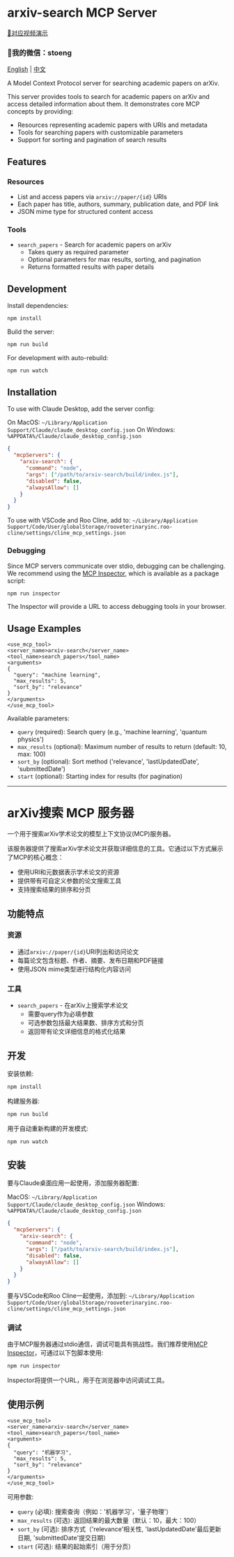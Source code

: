 # arxiv-search MCP Server

[🚀对应视频演示](https://youtu.be/vYm0brFoMwA)
### 🚀我的微信：stoeng

[English](#english) | [中文](#中文)

<a name="english"></a>

A Model Context Protocol server for searching academic papers on arXiv.

This server provides tools to search for academic papers on arXiv and access detailed information about them. It demonstrates core MCP concepts by providing:

- Resources representing academic papers with URIs and metadata
- Tools for searching papers with customizable parameters
- Support for sorting and pagination of search results

## Features

### Resources
- List and access papers via `arxiv://paper/{id}` URIs
- Each paper has title, authors, summary, publication date, and PDF link
- JSON mime type for structured content access

### Tools
- `search_papers` - Search for academic papers on arXiv
  - Takes query as required parameter
  - Optional parameters for max results, sorting, and pagination
  - Returns formatted results with paper details

## Development

Install dependencies:
```bash
npm install
```

Build the server:
```bash
npm run build
```

For development with auto-rebuild:
```bash
npm run watch
```

## Installation

To use with Claude Desktop, add the server config:

On MacOS: `~/Library/Application Support/Claude/claude_desktop_config.json`
On Windows: `%APPDATA%/Claude/claude_desktop_config.json`

```json
{
  "mcpServers": {
    "arxiv-search": {
      "command": "node",
      "args": ["/path/to/arxiv-search/build/index.js"],
      "disabled": false,
      "alwaysAllow": []
    }
  }
}
```

To use with VSCode and Roo Cline, add to:
`~/Library/Application Support/Code/User/globalStorage/rooveterinaryinc.roo-cline/settings/cline_mcp_settings.json`

### Debugging

Since MCP servers communicate over stdio, debugging can be challenging. We recommend using the [MCP Inspector](https://github.com/modelcontextprotocol/inspector), which is available as a package script:

```bash
npm run inspector
```

The Inspector will provide a URL to access debugging tools in your browser.

## Usage Examples

```
<use_mcp_tool>
<server_name>arxiv-search</server_name>
<tool_name>search_papers</tool_name>
<arguments>
{
  "query": "machine learning",
  "max_results": 5,
  "sort_by": "relevance"
}
</arguments>
</use_mcp_tool>
```

Available parameters:
- `query` (required): Search query (e.g., 'machine learning', 'quantum physics')
- `max_results` (optional): Maximum number of results to return (default: 10, max: 100)
- `sort_by` (optional): Sort method ('relevance', 'lastUpdatedDate', 'submittedDate')
- `start` (optional): Starting index for results (for pagination)

---

<a name="中文"></a>

# arXiv搜索 MCP 服务器

一个用于搜索arXiv学术论文的模型上下文协议(MCP)服务器。

该服务器提供了搜索arXiv学术论文并获取详细信息的工具。它通过以下方式展示了MCP的核心概念：

- 使用URI和元数据表示学术论文的资源
- 提供带有可自定义参数的论文搜索工具
- 支持搜索结果的排序和分页

## 功能特点

### 资源
- 通过`arxiv://paper/{id}`URI列出和访问论文
- 每篇论文包含标题、作者、摘要、发布日期和PDF链接
- 使用JSON mime类型进行结构化内容访问

### 工具
- `search_papers` - 在arXiv上搜索学术论文
  - 需要query作为必填参数
  - 可选参数包括最大结果数、排序方式和分页
  - 返回带有论文详细信息的格式化结果

## 开发

安装依赖:
```bash
npm install
```

构建服务器:
```bash
npm run build
```

用于自动重新构建的开发模式:
```bash
npm run watch
```

## 安装

要与Claude桌面应用一起使用，添加服务器配置:

MacOS: `~/Library/Application Support/Claude/claude_desktop_config.json`
Windows: `%APPDATA%/Claude/claude_desktop_config.json`

```json
{
  "mcpServers": {
    "arxiv-search": {
      "command": "node",
      "args": ["/path/to/arxiv-search/build/index.js"],
      "disabled": false,
      "alwaysAllow": []
    }
  }
}
```

要与VSCode和Roo Cline一起使用，添加到:
`~/Library/Application Support/Code/User/globalStorage/rooveterinaryinc.roo-cline/settings/cline_mcp_settings.json`

### 调试

由于MCP服务器通过stdio通信，调试可能具有挑战性。我们推荐使用[MCP Inspector](https://github.com/modelcontextprotocol/inspector)，可通过以下包脚本使用:

```bash
npm run inspector
```

Inspector将提供一个URL，用于在浏览器中访问调试工具。

## 使用示例

```
<use_mcp_tool>
<server_name>arxiv-search</server_name>
<tool_name>search_papers</tool_name>
<arguments>
{
  "query": "机器学习",
  "max_results": 5,
  "sort_by": "relevance"
}
</arguments>
</use_mcp_tool>
```

可用参数:
- `query` (必填): 搜索查询（例如：'机器学习'，'量子物理'）
- `max_results` (可选): 返回结果的最大数量（默认：10，最大：100）
- `sort_by` (可选): 排序方式（'relevance'相关性, 'lastUpdatedDate'最后更新日期, 'submittedDate'提交日期）
- `start` (可选): 结果的起始索引（用于分页）
